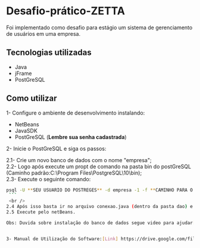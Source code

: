 # Desafio-prático-ZETTA
Foi implementado como desafio para estágio um sistema de gerenciamento de usuários em uma empresa.

## Tecnologias utilizadas 
 - Java 
 - jFrame
 - PostGreSQL
 
 ## Como utilizar
 
 1- Configure o ambiente de desenvolvimento instalando:
 
  - NetBeans
  - JavaSDK
  - PostGreSQL (**Lembre sua senha cadastrada**)
  
  2- Inicie o PostGreSQL e siga os passos:
  
   2.1- Crie um novo banco de dados com o nome "empresa";<br />
   2.2- Logo após execute um propt de comando na pasta bin do postGreSQL (Caminho padrão:C:\Program Files\PostgreSQL\10\bin);<br />
   2.3- Execute o seguinte comando:
   ```bash
   psql -U **SEU USUARIO DO POSTREGES** -d empresa -1 -f **CAMINHO PARA O ARQUIVO .SQL CHAMADO EMPRESA**
    ```
    <br />
   2.4 Após isso basta ir no arquivo conexao.java (dentro da pasta dao) e colocar seu usuário e senha cadastrado no postGreSQL;<br />
   2.5 Execute pelo netBeans.
   
  Obs: Duvida sobre instalação do banco de dados segue video para ajudar[Link] (https://www.youtube.com/watch?v=ng60lcr1jBU)
  
  
  3- Manual de Utilização do Software:[Link] https://drive.google.com/file/d/1JimqF3pm8FiB3hEipoRQNDZQMNOIbTIu/view?usp=sharing


